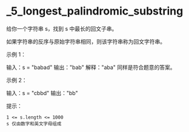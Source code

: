 # _5_longest_palindromic_substring
给你一个字符串 s，找到 s 中最长的回文子串。

如果字符串的反序与原始字符串相同，则该字符串称为回文字符串。

 

示例 1：

输入：s = "babad"
输出："bab"
解释："aba" 同样是符合题意的答案。

示例 2：

输入：s = "cbbd"
输出："bb"

 

提示：

    1 <= s.length <= 1000
    s 仅由数字和英文字母组成
